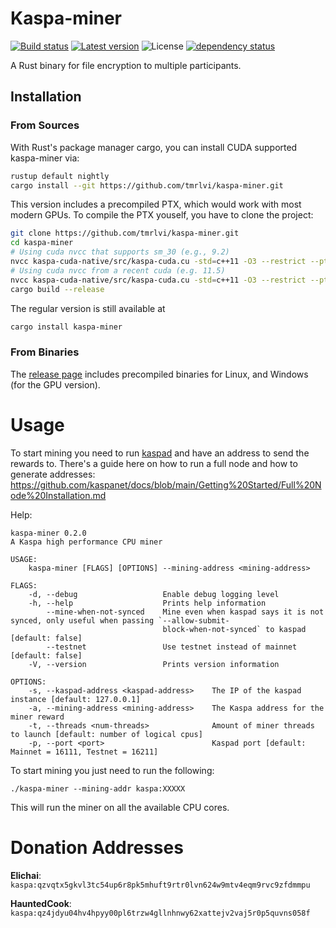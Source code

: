 # Kaspa-miner
[![Build status](https://github.com/elichai/kaspa-miner/workflows/ci/badge.svg)](https://github.com/elichai/kaspa-miner/actions)
[![Latest version](https://img.shields.io/crates/v/kaspa-miner.svg)](https://crates.io/crates/kaspa-miner)
![License](https://img.shields.io/crates/l/kaspa-miner.svg)
[![dependency status](https://deps.rs/repo/github/elichai/kaspa-miner/status.svg)](https://deps.rs/repo/github/elichai/kaspa-miner)

A Rust binary for file encryption to multiple participants. 


## Installation
### From Sources
With Rust's package manager cargo, you can install CUDA supported kaspa-miner via:

```sh
rustup default nightly
cargo install --git https://github.com/tmrlvi/kaspa-miner.git
```

This version includes a precompiled PTX, which would work with most modern GPUs. To compile the PTX youself, 
you have to clone the project:

```sh
git clone https://github.com/tmrlvi/kaspa-miner.git
cd kaspa-miner
# Using cuda nvcc that supports sm_30 (e.g., 9.2)
nvcc kaspa-cuda-native/src/kaspa-cuda.cu -std=c++11 -O3 --restrict --ptx --gpu-architecture=compute_30 --gpu-code=sm_30 -o ./resources/kaspa-cuda-sm30.ptx -Xptxas -O3 -Xcompiler -O3
# Using cuda nvcc from a recent cuda (e.g. 11.5)
nvcc kaspa-cuda-native/src/kaspa-cuda.cu -std=c++11 -O3 --restrict --ptx --gpu-architecture=compute_61 --gpu-code=sm_61 -o ./resources/kaspa-cuda-sm61.ptx -Xptxas -O3 -Xcompiler -O3 
cargo build --release
```

The regular version is still available at
```sh
cargo install kaspa-miner
```

### From Binaries
The [release page](https://github.com/tmrlvi/kaspa-miner/releases) includes precompiled binaries for Linux, and Windows (for the GPU version).


# Usage
To start mining you need to run [kaspad](https://github.com/kaspanet/kaspad) and have an address to send the rewards to.
There's a guide here on how to run a full node and how to generate addresses: https://github.com/kaspanet/docs/blob/main/Getting%20Started/Full%20Node%20Installation.md

Help:
```
kaspa-miner 0.2.0
A Kaspa high performance CPU miner

USAGE:
    kaspa-miner [FLAGS] [OPTIONS] --mining-address <mining-address>

FLAGS:
    -d, --debug                   Enable debug logging level
    -h, --help                    Prints help information
        --mine-when-not-synced    Mine even when kaspad says it is not synced, only useful when passing `--allow-submit-
                                  block-when-not-synced` to kaspad  [default: false]
        --testnet                 Use testnet instead of mainnet [default: false]
    -V, --version                 Prints version information

OPTIONS:
    -s, --kaspad-address <kaspad-address>    The IP of the kaspad instance [default: 127.0.0.1]
    -a, --mining-address <mining-address>    The Kaspa address for the miner reward
    -t, --threads <num-threads>              Amount of miner threads to launch [default: number of logical cpus]
    -p, --port <port>                        Kaspad port [default: Mainnet = 16111, Testnet = 16211]
```

To start mining you just need to run the following:

`./kaspa-miner --mining-addr kaspa:XXXXX`

This will run the miner on all the available CPU cores.

# Donation Addresses

**Elichai**: `kaspa:qzvqtx5gkvl3tc54up6r8pk5mhuft9rtr0lvn624w9mtv4eqm9rvc9zfdmmpu`

**HauntedCook**: `kaspa:qz4jdyu04hv4hpyy00pl6trzw4gllnhnwy62xattejv2vaj5r0p5quvns058f`